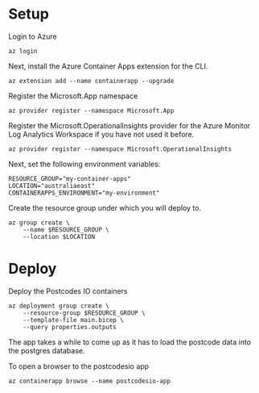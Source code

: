# Setup

Login to Azure

    az login

Next, install the Azure Container Apps extension for the CLI.

    az extension add --name containerapp --upgrade

Register the Microsoft.App namespace

    az provider register --namespace Microsoft.App

Register the Microsoft.OperationalInsights provider for the Azure Monitor Log
Analytics Workspace if you have not used it before.

    az provider register --namespace Microsoft.OperationalInsights

Next, set the following environment variables:

    RESOURCE_GROUP="my-container-apps"
    LOCATION="australiaeast"
    CONTAINERAPPS_ENVIRONMENT="my-environment"

Create the resource group under which you will deploy to.

    az group create \
        --name $RESOURCE_GROUP \
        --location $LOCATION

# Deploy

Deploy the Postcodes IO containers

    az deployment group create \
        --resource-group $RESOURCE_GROUP \
        --template-file main.bicep \
        --query properties.outputs

The app takes a while to come up as it has to load the postcode data into the
postgres database. 

To open a browser to the postcodesio app

    az containerapp browse --name postcodesio-app